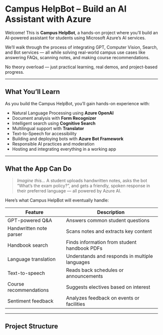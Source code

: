 # Campus HelpBot – Build an AI Assistant with Azure

Welcome! This is **Campus HelpBot**, a hands-on project where you’ll build an AI-powered assistant for students using Microsoft Azure’s AI services.

We’ll walk through the process of integrating GPT, Computer Vision, Search, and Bot services — all while solving real-world campus use cases like answering FAQs, scanning notes, and making course recommendations.

No theory overload — just practical learning, real demos, and project-based progress.

---

## What You’ll Learn

As you build the Campus HelpBot, you’ll gain hands-on experience with:

- Natural Language Processing using **Azure OpenAI**
- Document analysis with **Form Recognizer**
- Intelligent search using **Cognitive Search**
- Multilingual support with **Translator**
- Text-to-Speech for accessibility
- Building and deploying bots with **Azure Bot Framework**
- Responsible AI practices and moderation
- Hosting and integrating everything in a working app

---

## What the App Can Do

> _Imagine this…_ A student uploads handwritten notes, asks the bot “What’s the exam policy?”, and gets a friendly, spoken response in their preferred language — all powered by Azure AI.

Here’s what Campus HelpBot will eventually handle:

| Feature | Description |
|---------|-------------|
| GPT-powered Q&A | Answers common student questions |
| Handwritten note parser | Scans notes and extracts key content |
| Handbook search | Finds information from student handbook PDFs |
| Language translation | Understands and responds in multiple languages |
| Text-to-speech | Reads back schedules or announcements |
| Course recommendations | Suggests electives based on interest |
| Sentiment feedback | Analyzes feedback on events or facilities |

---

## Project Structure

